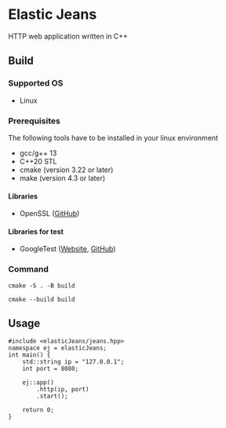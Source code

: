 Elastic Jeans
===
HTTP web application written in C++

## Build
### Supported OS
- Linux
### Prerequisites
The following tools have to be installed in your linux environment
- gcc/g++ 13
- C++20 STL
- cmake (version 3.22 or later)
- make (version 4.3 or later)
#### Libraries
- OpenSSL ([GitHub](https://github.com/openssl/openssl))
#### Libraries for test
- GoogleTest ([Website](https://google.github.io/googletest/), [GitHub](https://github.com/google/googletest))

### Command
```
cmake -S . -B build
```
```
cmake --build build
```

## Usage
```
#include <elasticJeans/jeans.hpp>
namespace ej = elasticJeans;
int main() {
    std::string ip = "127.0.0.1";
    int port = 8080;
    
    ej::app()
        .http(ip, port)
        .start();

    return 0;
}
```

